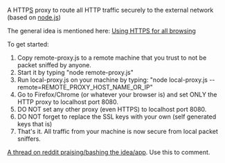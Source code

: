 A HTTP[S](S.md) proxy to route all HTTP traffic securely to the external network (based on [node.js](http://nodejs.org/))

The general idea is mentioned here: [Using HTTPS for all browsing](http://dhruvbird.blogspot.com/2011/03/https-for-all-browsing.html)

To get started:
  1. Copy remote-proxy.js to a remote machine that you trust to not be packet sniffed by anyone.
  1. Start it by typing "node remote-proxy.js"
  1. Run local-proxy.js on your machine by typing: "node local-proxy.js --remote=REMOTE\_PROXY\_HOST\_NAME\_OR\_IP"
  1. Go to Firefox/Chrome (or whatever your browser is) and set ONLY the HTTP proxy to localhost port 8080.
  1. DO NOT set any other proxy (even HTTPS) to localhost port 8080.
  1. DO NOT forget to replace the SSL keys with your own (self generated keys that is)
  1. That's it. All traffic from your machine is now secure from local packet sniffers.

[A thread on reddit praising/bashing the idea/app](http://www.reddit.com/r/programming/comments/fzu0c/ive_created_an_https_based_proxy_for_relatively/). Use this to comment.